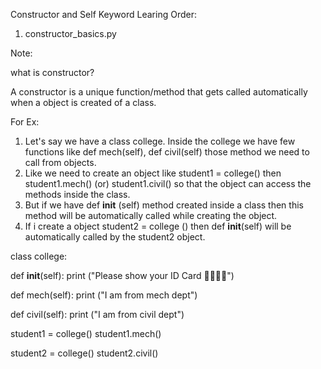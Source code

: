 Constructor and Self Keyword Learing Order:

1. constructor_basics.py


Note:

what is constructor?

A constructor is a unique function/method that gets called automatically when a object is created of a class.

For Ex:

1. Let's say we have a class college. Inside the college we have few functions like def mech(self), def civil(self) those method we need to call from objects.
2. Like we need to create an object like student1 = college() then  student1.mech() (or) student1.civil() so that the object can access the methods inside the class.
3. But if we have def __init__ (self) method created inside a class then this method will be automatically called while creating the object.
4. If i create a object  student2 = college () then  def __init__(self) will be automatically called by the student2 object.


class college:
   
   def __init__(self):
      print ("Please show your ID Card 🧑‍🎓👨‍🎓")

   def mech(self):
      print ("I am from mech dept")

   def civil(self):
      print ("I am from civil dept")
    
student1 = college()
student1.mech()                        

student2 = college()
student2.civil()









